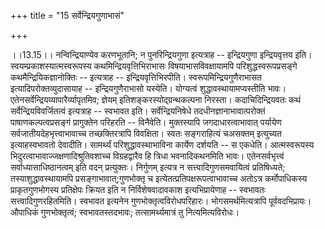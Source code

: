 +++
title = "15 सर्वेन्द्रियगुणाभासं"

+++
  
  
।।13.15।। नन्विन्द्रियाण्येव करणभूतानि; न पुनरिन्द्रियगुणा इत्यत्राह --
इन्द्रियगुणा इन्द्रियवृत्तय इति। स्वयम्प्रकाशस्यात्मस्वरूपस्य
कथमिन्द्रियवृत्तिभिराभासः विषयाभासविवक्षायामपि परिशुद्धस्वरूपप्रसङ्गे
कथमैन्द्रियिकज्ञानोक्तिः -- इत्यत्राह -- इन्द्रियवृत्तिभिरपीति।
स्वरूपमिन्द्रियगुणैराभासत इत्यादिपरोक्तव्युदासायाह -- इन्द्रियगुणैराभासो
यस्येति। योग्यत्वं शुद्धावस्थायामप्यस्तीति भावः।
एतेनसर्वेन्द्रियव्यापारैर्व्यापृतमिव; ज्ञेयम् इतिशङ्करस्योद्ग्रन्थकल्पना
निरस्ता। कदाचिदिन्द्रियवतः कथं सर्वेन्द्रियविवर्जितत्वं इत्यत्राह --
स्वभावत इति। सर्वेन्द्रियनिषेधे तदधीनज्ञानाभावात्परोक्तं
पाषाणकल्पत्वप्रसङ्गं प्रागुक्तेन परिहरति -- विनैवेति। मुक्तस्यापि
जगदाधारत्वाभावात् पर्यायेण सर्वजातीयदेहभृत्त्वाभावाच्च तच्छक्तिरत्रापि
विवक्षिता। स्वतः सङ्गराहित्यं चअसक्तम् इत्युच्यत इत्याहस्वभावतो
देवादीति। सामर्थ्यं परिशुद्धावस्थाभाविना कार्येण दर्शयति -- स एकधेति।
आत्मस्वरूपस्य भिदुरत्वाभावाज्जक्षणादिश्रुतिवशाच्च विग्रहद्वारैव हि
त्रिधा भवनादिकथनमिति भावः। एतेनसर्वभृत्त्वं सर्वाध्यासाधिष्ठानत्वम् इति
वदन् प्रत्युक्तः। निर्गुणम् इत्यत्र न सत्त्वादिगुणसमवायित्वं
प्रतिषिध्यते; तस्याशुद्धावस्थायामपि प्रसङ्गाभावात्;गुणभोक्तृ च
इत्येतत्प्रतिपक्षरूपत्वाभावाच्च अतोऽत्र कर्मोपाधिकस्य प्राकृतगुणभोगस्य
प्रतिक्षेपः क्रियत इति न निर्विशेषवादावकाश इत्यभिप्रायेणाह -- स्वभावतः
सत्त्वादिगुणरहितमिति। स्वभावत इत्यनेन
गुणभोक्तृत्वविरोधपरिहारः। भोगसमर्थमित्यत्रापि पूर्ववदभिप्रायः। औपाधिकं
गुणभोक्तृत्वं; स्वभावतस्तदभावः; तत्सामर्थ्यमात्रं तु नित्यमित्यविरोधः।  
  

